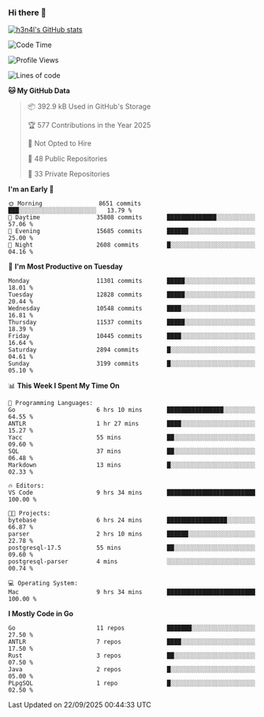 ### Hi there 👋

[![h3n4l's GitHub stats](https://github-readme-stats.vercel.app/api?username=h3n4l&count_private=true&show_icons=true&theme=radical)](https://github.com/h3n4l/github-readme-stats)

<!--START_SECTION:waka-->
![Code Time](http://img.shields.io/badge/Code%20Time-2%2C306%20hrs%204%20mins-blue)

![Profile Views](http://img.shields.io/badge/Profile%20Views-0-blue)

![Lines of code](https://img.shields.io/badge/From%20Hello%20World%20I%27ve%20Written-23.3%20million%20lines%20of%20code-blue)

**🐱 My GitHub Data** 

> 📦 392.9 kB Used in GitHub's Storage 
 > 
> 🏆 577 Contributions in the Year 2025
 > 
> 🚫 Not Opted to Hire
 > 
> 📜 48 Public Repositories 
 > 
> 🔑 33 Private Repositories 
 > 
**I'm an Early 🐤** 

```text
🌞 Morning                8651 commits        ███░░░░░░░░░░░░░░░░░░░░░░   13.79 % 
🌆 Daytime                35808 commits       ██████████████░░░░░░░░░░░   57.06 % 
🌃 Evening                15685 commits       ██████░░░░░░░░░░░░░░░░░░░   25.00 % 
🌙 Night                  2608 commits        █░░░░░░░░░░░░░░░░░░░░░░░░   04.16 % 
```
📅 **I'm Most Productive on Tuesday** 

```text
Monday                   11301 commits       █████░░░░░░░░░░░░░░░░░░░░   18.01 % 
Tuesday                  12828 commits       █████░░░░░░░░░░░░░░░░░░░░   20.44 % 
Wednesday                10548 commits       ████░░░░░░░░░░░░░░░░░░░░░   16.81 % 
Thursday                 11537 commits       █████░░░░░░░░░░░░░░░░░░░░   18.39 % 
Friday                   10445 commits       ████░░░░░░░░░░░░░░░░░░░░░   16.64 % 
Saturday                 2894 commits        █░░░░░░░░░░░░░░░░░░░░░░░░   04.61 % 
Sunday                   3199 commits        █░░░░░░░░░░░░░░░░░░░░░░░░   05.10 % 
```


📊 **This Week I Spent My Time On** 

```text
💬 Programming Languages: 
Go                       6 hrs 10 mins       ████████████████░░░░░░░░░   64.55 % 
ANTLR                    1 hr 27 mins        ████░░░░░░░░░░░░░░░░░░░░░   15.27 % 
Yacc                     55 mins             ██░░░░░░░░░░░░░░░░░░░░░░░   09.60 % 
SQL                      37 mins             ██░░░░░░░░░░░░░░░░░░░░░░░   06.48 % 
Markdown                 13 mins             █░░░░░░░░░░░░░░░░░░░░░░░░   02.33 % 

🔥 Editors: 
VS Code                  9 hrs 34 mins       █████████████████████████   100.00 % 

🐱‍💻 Projects: 
bytebase                 6 hrs 24 mins       █████████████████░░░░░░░░   66.87 % 
parser                   2 hrs 10 mins       ██████░░░░░░░░░░░░░░░░░░░   22.78 % 
postgresql-17.5          55 mins             ██░░░░░░░░░░░░░░░░░░░░░░░   09.60 % 
postgresql-parser        4 mins              ░░░░░░░░░░░░░░░░░░░░░░░░░   00.74 % 

💻 Operating System: 
Mac                      9 hrs 34 mins       █████████████████████████   100.00 % 
```

**I Mostly Code in Go** 

```text
Go                       11 repos            ███████░░░░░░░░░░░░░░░░░░   27.50 % 
ANTLR                    7 repos             ████░░░░░░░░░░░░░░░░░░░░░   17.50 % 
Rust                     3 repos             ██░░░░░░░░░░░░░░░░░░░░░░░   07.50 % 
Java                     2 repos             █░░░░░░░░░░░░░░░░░░░░░░░░   05.00 % 
PLpgSQL                  1 repo              █░░░░░░░░░░░░░░░░░░░░░░░░   02.50 % 
```




 Last Updated on 22/09/2025 00:44:33 UTC
<!--END_SECTION:waka-->

